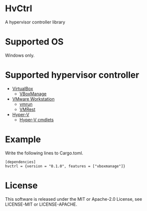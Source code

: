 # HvCtrl

A hypervisor controller library

# Supported OS

Windows only.

# Supported hypervisor controller

- [VirtualBox](https://www.virtualbox.org/)
    - [VBoxManage](https://www.virtualbox.org/manual/ch08.html)
- [VMware Workstation](https://www.vmware.com/products/workstation-player.html)
    - [vmrun](https://docs.vmware.com/en/VMware-Fusion/12/com.vmware.fusion.using.doc/GUID-24F54E24-EFB0-4E94-8A07-2AD791F0E497.html)
    - [VMRest](https://code.vmware.com/apis/413)
- [Hyper-V](https://docs.microsoft.com/en-us/virtualization/hyper-v-on-windows/about/)
    - [Hyper-V cmdlets](https://docs.microsoft.com/en-us/powershell/module/hyper-v/?view=win10-ps)

# Example

Write the following lines to Cargo.toml.

```
[dependencies]
hvctrl = {version = "0.1.0", features = ["vboxmanage"]}
```

# License

This software is released under the MIT or Apache-2.0 License, see LICENSE-MIT or LICENSE-APACHE.
